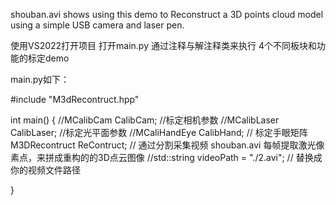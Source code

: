 shouban.avi shows using this demo to Reconstruct a 3D points cloud model using a simple USB camera and laser pen.

使用VS2022打开项目
打开main.py 通过注释与解注释类来执行 4个不同板块和功能的标定demo 


main.py如下：

#include "M3dRecontruct.hpp"

int main()
{
	//MCalibCam CalibCam;    //标定相机参数
	//MCalibLaser CalibLaser;  //标定光平面参数
	//MCaliHandEye CalibHand;  // 标定手眼矩阵
	M3DRecontruct ReContruct;  // 通过分割采集视频 shouban.avi 每帧提取激光像素点，来拼成重构的的3D点云图像
	//std::string videoPath = "./2.avi"; // 替换成你的视频文件路径


 }
